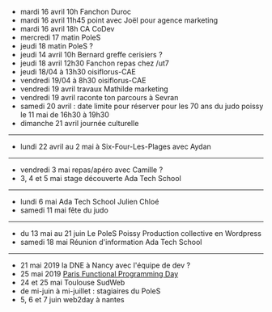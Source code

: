 - mardi 16 avril 10h Fanchon Duroc
- mardi 16 avril 11h45 point avec Joël pour agence marketing
- mardi 16 avril 18h CA CoDev
- mercredi 17 matin PoleS
- jeudi 18 matin PoleS ?
- jeudi 14 avril 10h Bernard greffe cerisiers ?
- jeudi 18 avril 12h30 Fanchon repas chez /ut7
- jeudi 18/04 à 13h30 oisiflorus-CAE
- vendredi 19/04 à 8h30 oisiflorus-CAE
- vendredi 19 avril travaux Mathilde marketing
- vendredi 19 avril raconte ton parcours à Sevran
- samedi 20 avril : date limite pour réserver pour les 70 ans du judo poissy le 11 mai de 16h30 à 19h30
- dimanche 21 avril journée culturelle
---
- lundi 22 avril au 2 mai à Six-Four-Les-Plages avec Aydan
---
- vendredi 3 mai repas/apéro avec Camille ?
- 3, 4 et 5 mai stage découverte Ada Tech School
---
- lundi 6 mai Ada Tech School Julien Chloé
- samedi 11 mai fête du judo
---
- du 13 mai au 21 juin Le PoleS Poissy  Production collective en Wordpress
- samedi 18 mai Réunion d'information Ada Tech School
---
- 21 mai 2019 la DNE à Nancy avec l'équipe de dev ?
- 25 mai 2019 [Paris Functional Programming Day](http://fpday.org/)
- 24 et 25 mai Toulouse SudWeb
- de mi-juin à mi-juillet : stagiaires du PoleS
- 5, 6 et 7 juin web2day à nantes
